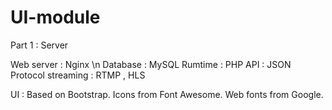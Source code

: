 UI-module
=========

Part 1 : Server

Web server : Nginx
\n
Database : MySQL
Rumtime : PHP
API : JSON
Protocol streaming : RTMP , HLS

UI : Based on Bootstrap. Icons from Font Awesome. Web fonts from Google.
